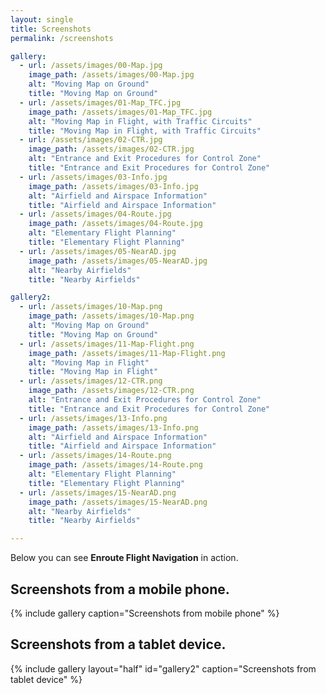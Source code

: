```yaml
---
layout: single
title: Screenshots
permalink: /screenshots

gallery:
  - url: /assets/images/00-Map.jpg
    image_path: /assets/images/00-Map.jpg
    alt: "Moving Map on Ground"
    title: "Moving Map on Ground"
  - url: /assets/images/01-Map_TFC.jpg
    image_path: /assets/images/01-Map_TFC.jpg
    alt: "Moving Map in Flight, with Traffic Circuits"
    title: "Moving Map in Flight, with Traffic Circuits"
  - url: /assets/images/02-CTR.jpg
    image_path: /assets/images/02-CTR.jpg
    alt: "Entrance and Exit Procedures for Control Zone"
    title: "Entrance and Exit Procedures for Control Zone"
  - url: /assets/images/03-Info.jpg
    image_path: /assets/images/03-Info.jpg
    alt: "Airfield and Airspace Information"
    title: "Airfield and Airspace Information"
  - url: /assets/images/04-Route.jpg
    image_path: /assets/images/04-Route.jpg
    alt: "Elementary Flight Planning"
    title: "Elementary Flight Planning"
  - url: /assets/images/05-NearAD.jpg
    image_path: /assets/images/05-NearAD.jpg
    alt: "Nearby Airfields"
    title: "Nearby Airfields"

gallery2:
  - url: /assets/images/10-Map.png
    image_path: /assets/images/10-Map.png
    alt: "Moving Map on Ground"
    title: "Moving Map on Ground"
  - url: /assets/images/11-Map-Flight.png
    image_path: /assets/images/11-Map-Flight.png
    alt: "Moving Map in Flight"
    title: "Moving Map in Flight"
  - url: /assets/images/12-CTR.png
    image_path: /assets/images/12-CTR.png
    alt: "Entrance and Exit Procedures for Control Zone"
    title: "Entrance and Exit Procedures for Control Zone"
  - url: /assets/images/13-Info.png
    image_path: /assets/images/13-Info.png
    alt: "Airfield and Airspace Information"
    title: "Airfield and Airspace Information"
  - url: /assets/images/14-Route.png
    image_path: /assets/images/14-Route.png
    alt: "Elementary Flight Planning"
    title: "Elementary Flight Planning"
  - url: /assets/images/15-NearAD.png
    image_path: /assets/images/15-NearAD.png
    alt: "Nearby Airfields"
    title: "Nearby Airfields"

---
```


Below you can see **Enroute Flight Navigation** in action.

## Screenshots from a mobile phone.

{% include gallery caption="Screenshots from mobile phone" %}

## Screenshots from a tablet device.

{% include gallery layout="half" id="gallery2" caption="Screenshots from tablet device" %}

